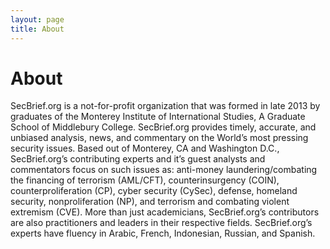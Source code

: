 ```yaml
---
layout: page
title: About
---
```


# About #

SecBrief.org is a not-for-profit organization that was formed in late 2013 by graduates of the Monterey Institute of International Studies, A Graduate School of Middlebury College. SecBrief.org provides timely, accurate, and unbiased analysis, news, and commentary on the World’s most pressing security issues. Based out of Monterey, CA and Washington D.C., SecBrief.org’s contributing experts and it’s guest analysts and commentators focus on such issues as: anti-money laundering/combating the financing of terrorism (AML/CFT), counterinsurgency (COIN), counterproliferation (CP), cyber security (CySec), defense, homeland security, nonproliferation (NP), and terrorism and combating violent extremism (CVE). More than just academicians, SecBrief.org’s contributors are also practitioners and leaders in their respective fields. SecBrief.org’s experts have fluency in Arabic, French, Indonesian, Russian, and Spanish.
